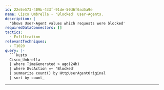 ```yaml
---
id: 22e5e573-409b-433f-91de-50d6f0ad5a9e
name: Cisco Umbrella - 'Blocked' User-Agents.
description: |
  'Shows User-Agent values which requests were blocked'
requiredDataConnectors: []
tactics:
  - Exfiltration
relevantTechniques:
  - T1020
query: |-
  ```kusto
  Cisco_Umbrella
  | where TimeGenerated > ago(24h)
  | where DvcAction =~ 'Blocked'
  | summarize count() by HttpUserAgentOriginal
  | sort by count_
  ```
---
```



